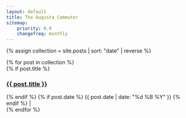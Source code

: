 ```yaml
---
layout: default
title: The Augusta Commuter
sitemap:
    priority: 0.9
    changefreq: monthly
---
```


{% assign collection = site.posts | sort: "date" | reverse %}

<div class="list-group">
  {% for post in collection %}
  
  <div class="list-group-item">
    {% if post.title %} <a href="{{ post.url }}"><h3>{{ post.title }}</h3></a> {% endif %}
    {% if post.date %} {{ post.date | date: "%d %B %Y" }} {% endif %}
    | <a href="http://blog.metatheorem.org{{ post.url }}#disqus_thread"></a>
  </div>  
  {% endfor %}
  
</div>
